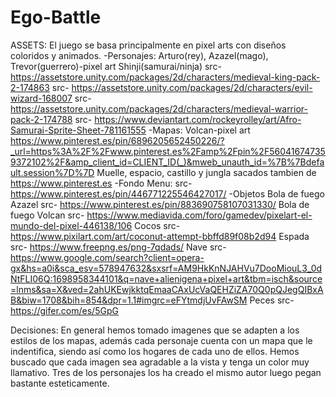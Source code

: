 # Ego-Battle
ASSETS:
El juego se basa principalmente en pixel arts con diseños coloridos y animados.
-Personajes:
Arturo(rey), Azazel(mago), Trevor(guerrero)-pixel art   Shinji(samurai/ninja)
src- https://assetstore.unity.com/packages/2d/characters/medieval-king-pack-2-174863
src- https://assetstore.unity.com/packages/2d/characters/evil-wizard-168007
src- https://assetstore.unity.com/packages/2d/characters/medieval-warrior-pack-2-174788
src- https://www.deviantart.com/rockeyrolley/art/Afro-Samurai-Sprite-Sheet-781161555
-Mapas:
Volcan-pixel art
https://www.pinterest.es/pin/6896205652450226/?_url=https%3A%2F%2Fwww.pinterest.es%2Famp%2Fpin%2F560416747359372102%2F&amp_client_id=CLIENT_ID(_)&mweb_unauth_id=%7B%7Bdefault.session%7D%7D
Muelle, espacio, castillo  y jungla sacados tambien de https://www.pinterest.es
-Fondo Menu:
src- https://www.pinterest.es/pin/446771225546427017/
-Objetos
Bola de fuego Azazel
src- https://www.pinterest.es/pin/883690758107031330/
Bola de fuego Volcan
src- https://www.mediavida.com/foro/gamedev/pixelart-el-mundo-del-pixel-446138/106
Cocos
src- https://www.pixilart.com/art/coconut-attempt-bbffd89f08b2d94
Espada
src- https://www.freepng.es/png-7qdads/
Nave
src- https://www.google.com/search?client=opera-gx&hs=a0i&sca_esv=578947632&sxsrf=AM9HkKnNJAHVu7DooMiouL3_0dNtFLI06Q:1698958344101&q=nave+alienigena+pixel+art&tbm=isch&source=lnms&sa=X&ved=2ahUKEwjkktqEmaaCAxUcVaQEHZiZA70Q0pQJegQIBxAB&biw=1708&bih=854&dpr=1.1#imgrc=eFYtmdjUvFAwSM
Peces
src- https://gifer.com/es/5GpG

Decisiones: 
En general hemos tomado imagenes que se adapten a los estilos de los mapas, además cada personaje cuenta con un mapa que le indentifica,
siendo así como los hogares de cada uno de ellos.
Hemos buscado que cada imagen sea agradable a la vista y tenga un color muy llamativo.
Tres de los personajes los ha creado el mismo autor luego pegan bastante esteticamente.